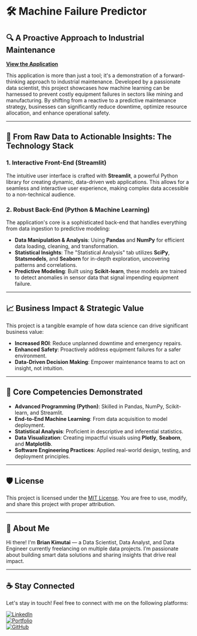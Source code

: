 # 🛠️ Machine Failure Predictor

## 🔍 A Proactive Approach to Industrial Maintenance

[**View the Application**](https://kimutai99-predictive-maintenance-insights-app-rwqdx4.streamlit.app/)

This application is more than just a tool; it's a demonstration of a forward-thinking approach to industrial maintenance. Developed by a passionate data scientist, this project showcases how machine learning can be harnessed to prevent costly equipment failures in sectors like mining and manufacturing. By shifting from a reactive to a predictive maintenance strategy, businesses can significantly reduce downtime, optimize resource allocation, and enhance operational safety.

---

## 🧰 From Raw Data to Actionable Insights: The Technology Stack

### 1. Interactive Front-End (**Streamlit**)
The intuitive user interface is crafted with **Streamlit**, a powerful Python library for creating dynamic, data-driven web applications. This allows for a seamless and interactive user experience, making complex data accessible to a non-technical audience.

### 2. Robust Back-End (**Python & Machine Learning**)
The application's core is a sophisticated back-end that handles everything from data ingestion to predictive modeling:

- **Data Manipulation & Analysis**: Using **Pandas** and **NumPy** for efficient data loading, cleaning, and transformation.
- **Statistical Insights**: The "Statistical Analysis" tab utilizes **SciPy**, **Statsmodels**, and **Seaborn** for in-depth exploration, uncovering patterns and correlations.
- **Predictive Modeling**: Built using **Scikit-learn**, these models are trained to detect anomalies in sensor data that signal impending equipment failure.

---

## 📈 Business Impact & Strategic Value

This project is a tangible example of how data science can drive significant business value:

- **Increased ROI**: Reduce unplanned downtime and emergency repairs.
- **Enhanced Safety**: Proactively address equipment failures for a safer environment.
- **Data-Driven Decision Making**: Empower maintenance teams to act on insight, not intuition.

---

## 🧠 Core Competencies Demonstrated

- **Advanced Programming (Python)**: Skilled in Pandas, NumPy, Scikit-learn, and Streamlit.
- **End-to-End Machine Learning**: From data acquisition to model deployment.
- **Statistical Analysis**: Proficient in descriptive and inferential statistics.
- **Data Visualization**: Creating impactful visuals using **Plotly**, **Seaborn**, and **Matplotlib**.
- **Software Engineering Practices**: Applied real-world design, testing, and deployment principles.

---

## 🛡️ License

This project is licensed under the [MIT License](LICENSE). You are free to use, modify, and share this project with proper attribution.

---

## 🌟 About Me

Hi there! I'm **Brian Kimutai** — a Data Scientist, Data Analyst, and Data Engineer currently freelancing on multiple data projects. I’m passionate about building smart data solutions and sharing insights that drive real impact.

---

## ☕ Stay Connected

Let's stay in touch! Feel free to connect with me on the following platforms:

[![LinkedIn](https://img.shields.io/badge/LinkedIn-0077B5?style=for-the-badge&logo=linkedin&logoColor=white)](https://www.linkedin.com/in/brian-kimutai-0888352b6/)  
[![Portfolio](https://img.shields.io/badge/Portfolio-000000?style=for-the-badge&logo=google-chrome&logoColor=white)](https://kimutai99.github.io/briankimutai.github.io/)  
[![GitHub](https://img.shields.io/badge/GitHub-181717?style=for-the-badge&logo=github&logoColor=white)](https://github.com/kimutai99)
